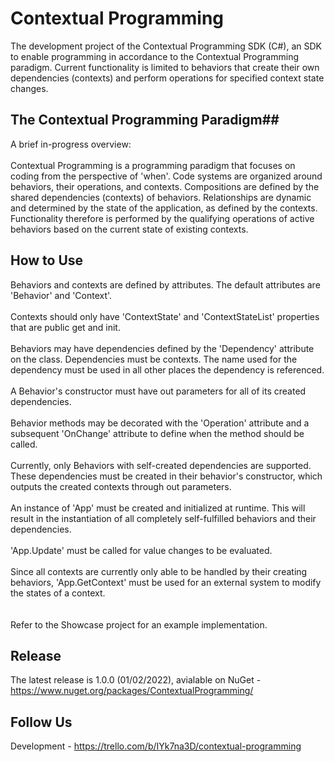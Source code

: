 # Contextual Programming #
The development project of the Contextual Programming SDK (C#), an SDK to enable programming in accordance to the Contextual Programming paradigm.
Current functionality is limited to behaviors that create their own dependencies (contexts) and perform operations for specified context state changes.

## The Contextual Programming Paradigm##
A brief in-progress overview:<br>
<br>
Contextual Programming is a programming paradigm that focuses on coding from the perspective of 'when'. 
Code systems are organized around behaviors, their operations, and contexts. 
Compositions are defined by the shared dependencies (contexts) of behaviors. 
Relationships are dynamic and determined by the state of the application, as defined by the contexts. 
Functionality therefore is performed by the qualifying operations of active behaviors based on the current state of existing contexts.<br>

## How to Use ##
Behaviors and contexts are defined by attributes. The default attributes are 'Behavior' and 'Context'.<br>
<br>
Contexts should only have 'ContextState' and 'ContextStateList' properties that are public get and init.<br>
<br>
Behaviors may have dependencies defined by the 'Dependency' attribute on the class. Dependencies must be contexts. The name used for the dependency must be used in all other places the dependency is referenced.<br>
<br>
A Behavior's constructor must have out parameters for all of its created dependencies.<br>
<br>
Behavior methods may be decorated with the 'Operation' attribute and a subsequent 'OnChange' attribute to define when the method should be called.<br>
<br>
Currently, only Behaviors with self-created dependencies are supported. These dependencies must be created in their behavior's constructor, which outputs the created contexts through out parameters.<br>
<br>
An instance of 'App' must be created and initialized at runtime. This will result in the instantiation of all completely self-fulfilled behaviors and their dependencies.<br>
<br>
'App.Update' must be called for value changes to be evaluated.<br>
<br>
Since all contexts are currently only able to be handled by their creating behaviors, 'App.GetContext' must be used for an external system to modify the states of a context.<br>
<br>
<br>
Refer to the Showcase project for an example implementation.

## Release ##
The latest release is 1.0.0 (01/02/2022), avialable on NuGet - https://www.nuget.org/packages/ContextualProgramming/

## Follow Us ##
Development - https://trello.com/b/IYk7na3D/contextual-programming